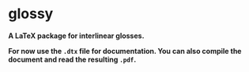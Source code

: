 glossy
======

**A LaTeX package for interlinear glosses.**

**For now use the `.dtx` file for documentation. You can also compile the
document and read the resulting `.pdf`.**
